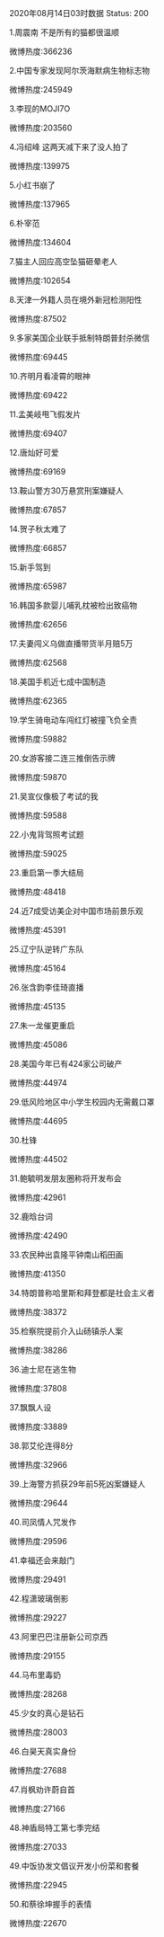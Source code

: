 2020年08月14日03时数据
Status: 200

1.周震南 不是所有的猫都很温顺

微博热度:366236

2.中国专家发现阿尔茨海默病生物标志物

微博热度:245949

3.李现的MOJI7O

微博热度:203560

4.冯绍峰 这两天减下来了没人拍了

微博热度:139975

5.小红书崩了

微博热度:137965

6.朴宰范

微博热度:134604

7.猫主人回应高空坠猫砸晕老人

微博热度:102654

8.天津一外籍人员在境外新冠检测阳性

微博热度:87502

9.多家美国企业联手抵制特朗普封杀微信

微博热度:69445

10.齐明月看凌霄的眼神

微博热度:69422

11.孟美岐甩飞假发片

微博热度:69407

12.唐灿好可爱

微博热度:69169

13.鞍山警方30万悬赏刑案嫌疑人

微博热度:67857

14.贺子秋太难了

微博热度:66857

15.新手驾到

微博热度:65987

16.韩国多款婴儿哺乳枕被检出致癌物

微博热度:62656

17.夫妻闯义乌做直播带货半月赔5万

微博热度:62568

18.美国手机近七成中国制造

微博热度:62365

19.学生骑电动车闯红灯被撞飞负全责

微博热度:59882

20.女游客接二连三推倒告示牌

微博热度:59870

21.吴宣仪像极了考试的我

微博热度:59588

22.小鬼背驾照考试题

微博热度:59025

23.重启第一季大结局

微博热度:48418

24.近7成受访美企对中国市场前景乐观

微博热度:45391

25.辽宁队逆转广东队

微博热度:45164

26.张含韵李佳琦直播

微博热度:45135

27.朱一龙催更重启

微博热度:45086

28.美国今年已有424家公司破产

微博热度:44974

29.低风险地区中小学生校园内无需戴口罩

微博热度:44695

30.杜锋

微博热度:44502

31.鲍毓明发朋友圈称将开发布会

微博热度:42961

32.鹿晗台词

微博热度:42490

33.农民种出袁隆平钟南山稻田画

微博热度:41350

34.特朗普称哈里斯和拜登都是社会主义者

微博热度:38372

35.检察院提前介入山砀镇杀人案

微博热度:38286

36.迪士尼在逃生物

微博热度:37808

37.飘飘人设

微博热度:33889

38.郭艾伦连得8分

微博热度:32966

39.上海警方抓获29年前5死凶案嫌疑人

微博热度:29644

40.司凤情人咒发作

微博热度:29596

41.幸福还会来敲门

微博热度:29491

42.程潇玻璃倒影

微博热度:29227

43.阿里巴巴注册新公司京西

微博热度:29155

44.马布里毒奶

微博热度:28268

45.少女的真心是钻石

微博热度:28003

46.白昊天真实身份

微博热度:27688

47.肖枫劝许蔚自首

微博热度:27166

48.神盾局特工第七季完结

微博热度:27033

49.中饭协发文倡议开发小份菜和套餐

微博热度:22945

50.和蔡徐坤握手的表情

微博热度:22670

